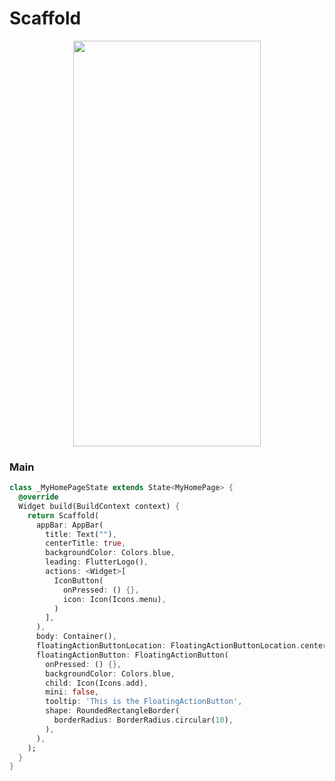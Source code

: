 # Scaffold
<p align="center">
<img src="https://docs.google.com/uc?id=1tS5K9zmJt5KHT7qU2IPVablZft4vXdvz" height="649" width="300">
</p>

### Main
```dart
class _MyHomePageState extends State<MyHomePage> {
  @override
  Widget build(BuildContext context) {
    return Scaffold(
      appBar: AppBar(
        title: Text(""),
        centerTitle: true,
        backgroundColor: Colors.blue,
        leading: FlutterLogo(),
        actions: <Widget>[
          IconButton(
            onPressed: () {},
            icon: Icon(Icons.menu),
          )
        ],
      ),
      body: Container(),
      floatingActionButtonLocation: FloatingActionButtonLocation.centerFloat,
      floatingActionButton: FloatingActionButton(
        onPressed: () {},
        backgroundColor: Colors.blue,
        child: Icon(Icons.add),
        mini: false,
        tooltip: 'This is the FloatingActionButton',
        shape: RoundedRectangleBorder(
          borderRadius: BorderRadius.circular(10),
        ),
      ),
    );
  }
}
```
